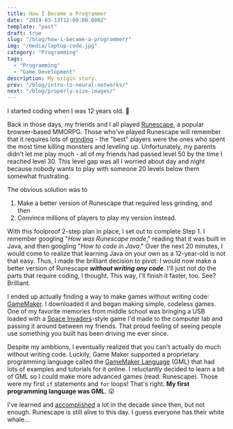 ```yaml
---
title: How I Became a Programmer
date: "2019-03-13T12:00:00.000Z"
template: "post"
draft: true
slug: "/blog/how-i-became-a-programmer/"
img: "/media/laptop-code.jpg"
category: "Programming"
tags:
  - "Programming"
  - "Game Development"
description: My origin story.
prev: "/blog/intro-to-neural-networks/"
next: "/blog/properly-size-images/"
---
```


I started coding when I was 12 years old. 👶

Back in those days, my friends and I all played [Runescape](https://www.runescape.com), a popular browser-based MMORPG. Those who've played Runescape will remember that it requires lots of [grinding](https://en.wikipedia.org/wiki/Grinding_(gaming)) - the "best" players were the ones who spent the most time killing monsters and leveling up. Unfortunately, my parents didn't let me play much - all of my friends had passed level 50 by the time I reached level 30. This level gap was <span class="crossed-out">all I worried about day and night because nobody wants to play with someone 20 levels below them</span> somewhat frustrating.

The obvious solution was to

1. Make a better version of Runescape that required less grinding, and then
2. Convince millions of players to play my version instead.

With this foolproof 2-step plan in place, I set out to complete Step 1. I remember googling "_How was Runescape made_," reading that it was built in Java, and then googling "_How to code in Java_." Over the next 20 minutes, I would come to realize that learning Java on your own as a 12-year-old is not that easy. Thus, I made the brilliant decision to pivot: I would now make a better version of Runescape **_without writing any code_**. <span class="emph-special">I'll just not do the parts that require coding</span>, I thought. <span class="emph-special">This way, I'll finish it faster, too</span>. See? Brilliant.

I ended up actually finding a way to make games without writing code: [GameMaker](https://www.yoyogames.com/gamemaker). I downloaded it and began making simple, codeless games. One of my favorite memories from middle school was bringing a USB loaded with a [Space Invaders](https://en.wikipedia.org/wiki/Space_Invaders)-style game I'd made to the computer lab and passing it around between my friends. That proud feeling of seeing people use something you built has been driving me ever since.

Despite my ambitions, I eventually realized that you can't actually do much without writing code. Luckily, Game Maker supported a proprietary programming language called the [GameMaker Language](https://docs.yoyogames.com/source/dadiospice/002_reference/001_gml%20language%20overview/) (GML) that had lots of examples and tutorials for it online. I reluctantly decided to learn a bit of GML so I could make more advanced games (read: Runescape). Those were my first `if` statements and `for` loops! That's right. **My first programming language was GML**. 😲

I've learned and <a href="/about" target="_blank">accomplished</a> a lot in the decade since then, but not enough. Runescape is still alive to this day. I guess everyone has their white whale...

